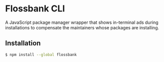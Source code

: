 # Flossbank CLI

A JavaScript package manager wrapper that shows in-terminal ads during installations to compensate the maintainers whose packages are installing.

## Installation

```bash
$ npm install --global flossbank
```